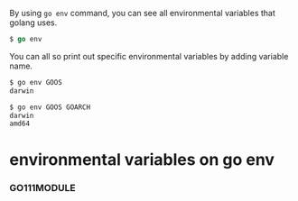 By using `go env` command, you can see all environmental variables that golang uses.
```go
$ go env
```

You can all so print out specific environmental variables by adding variable name.

```bash
$ go env GOOS
darwin

$ go env GOOS GOARCH
darwin
amd64
```

# environmental variables on go env

### GO111MODULE


